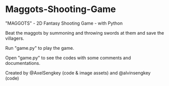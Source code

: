 # Maggots-Shooting-Game
"MAGGOTS" - 2D Fantasy Shooting Game - with Python

Beat the maggots by summoning and throwing swords at them and save the villagers.

Run "game.py" to play the game.

Open "game.py" to see the codes with some comments and documentations.


Created by @AxelSengkey (code & image assets) and @alvinsengkey (code)

